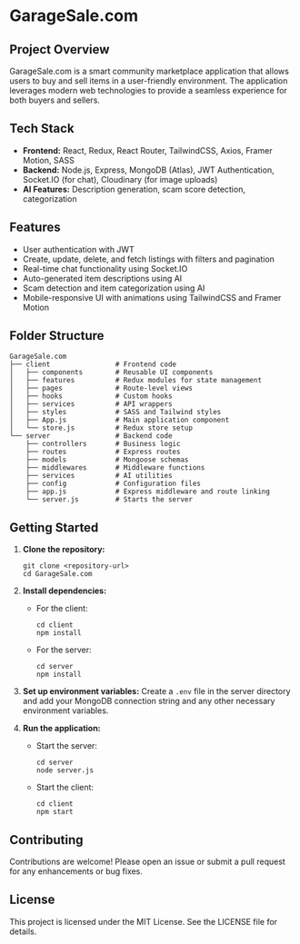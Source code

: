 # GarageSale.com

## Project Overview
GarageSale.com is a smart community marketplace application that allows users to buy and sell items in a user-friendly environment. The application leverages modern web technologies to provide a seamless experience for both buyers and sellers.

## Tech Stack
- **Frontend:** React, Redux, React Router, TailwindCSS, Axios, Framer Motion, SASS
- **Backend:** Node.js, Express, MongoDB (Atlas), JWT Authentication, Socket.IO (for chat), Cloudinary (for image uploads)
- **AI Features:** Description generation, scam score detection, categorization

## Features
- User authentication with JWT
- Create, update, delete, and fetch listings with filters and pagination
- Real-time chat functionality using Socket.IO
- Auto-generated item descriptions using AI
- Scam detection and item categorization using AI
- Mobile-responsive UI with animations using TailwindCSS and Framer Motion

## Folder Structure
```
GarageSale.com
├── client                # Frontend code
│   ├── components        # Reusable UI components
│   ├── features          # Redux modules for state management
│   ├── pages             # Route-level views
│   ├── hooks             # Custom hooks
│   ├── services          # API wrappers
│   ├── styles            # SASS and Tailwind styles
│   ├── App.js            # Main application component
│   └── store.js          # Redux store setup
└── server                # Backend code
    ├── controllers       # Business logic
    ├── routes            # Express routes
    ├── models            # Mongoose schemas
    ├── middlewares       # Middleware functions
    ├── services          # AI utilities
    ├── config            # Configuration files
    ├── app.js            # Express middleware and route linking
    └── server.js         # Starts the server
```

## Getting Started
1. **Clone the repository:**
   ```
   git clone <repository-url>
   cd GarageSale.com
   ```

2. **Install dependencies:**
   - For the client:
     ```
     cd client
     npm install
     ```
   - For the server:
     ```
     cd server
     npm install
     ```

3. **Set up environment variables:**
   Create a `.env` file in the server directory and add your MongoDB connection string and any other necessary environment variables.

4. **Run the application:**
   - Start the server:
     ```
     cd server
     node server.js
     ```
   - Start the client:
     ```
     cd client
     npm start
     ```

## Contributing
Contributions are welcome! Please open an issue or submit a pull request for any enhancements or bug fixes.

## License
This project is licensed under the MIT License. See the LICENSE file for details.